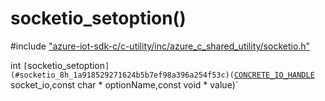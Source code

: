 # socketio_setoption()

\#include ["azure-iot-sdk-c/c-utility/inc/azure_c_shared_utility/socketio.h"](../iot-c-ref-socketio-h.md)  

int `[`socketio_setoption`](#socketio_8h_1a918529271624b5b7ef98a396a254f53c)(`[`CONCRETE_IO_HANDLE`](#xio_8h_1aa71532538adc618acbebd20396c0f83f) socket_io,const char * optionName,const void * value)`

